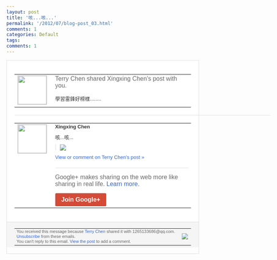 ```yaml
---
layout: post
title: '咳...咳...'
permalink: '/2012/07/blog-post_03.html'
comments: 1
categories: Default
tags: 
comments: 1
---
```

<div style="border:solid 1px #dfdfdf;color:#686868;font:13px Arial"><div style="background-color:#fff;padding:20px;"><table cellpadding="0" cellspacing="0"><tr><td style="padding-right:15px;vertical-align:top"><a href="https://plus.google.com/_/notifications/emlink?emrecipient=109554455967099403328&amp;emid=COCtgp-b_7ACFciQtAodDx0AAA&amp;path=%2F108643996575278738906&amp;dt=1341377138962&amp;uob=7"><img height="75" src="https://lh3.googleusercontent.com/-KKRGTyJ5Bl0/AAAAAAAAAAI/AAAAAAAAEEY/jllxqER5dCk/s75-c-k-a/photo.jpg" style="border:solid 1px #cccccc;" width="75"/></a></td><td style="width:578px;color:#333;font:13px Arial;vertical-align:top;"><div style="color:#686868;font:16px Arial;;padding-bottom:15px">Terry Chen shared Xingxing Chen's post with you.</div><div style="padding-bottom:10px">學習雷鋒好榜樣........</div></td></tr></table><div style="margin:20px 0;border-bottom:solid 1px #dfdfdf;width:670px;"></div><table cellpadding="0" cellspacing="0"><tr><td style="padding-right:15px;vertical-align:top"><a href="https://plus.google.com/_/notifications/emlink?emrecipient=109554455967099403328&amp;emid=COCtgp-b_7ACFciQtAodDx0AAA&amp;path=%2F104300142238957461556&amp;dt=1341377138962&amp;uob=7"><img height="75" src="https://lh6.googleusercontent.com/-0_rnbI9yQ7s/AAAAAAAAAAI/AAAAAAAAAxM/JHHzFucykKk/s75-c-k-a/photo.jpg" style="border:solid 1px #cccccc;" width="75"/></a></td><td style="width:578px;color:#333;font:13px Arial;vertical-align:top;"><div style="font-weight:bold;padding-bottom:10px">Xingxing Chen</div><div style="padding-bottom:10px">咳...咳...</div><div style="margin-bottom:10px;padding-left:10px; border-left:2px solid #EAEAEA"><span style="margin-right:5px"><a href="https://plus.google.com/_/notifications/emlink?emrecipient=109554455967099403328&amp;emid=COCtgp-b_7ACFciQtAodDx0AAA&amp;path=%2F108643996575278738906%2Fposts%2FALqbzjDucpV%3Fgpinv%3DAMIXal_ua-ZuDbYo09QsxYl5OTuCOj7I8j3p7iHoVO4oWyYBkHvPWZL4WlaBGeBihm1I5Xtn1usHIh081egrepYLwnK-IAG04-InFM2WB4rBIBjqJmVytC0&amp;dt=1341377138962&amp;uob=7" style="zSoyz;"><img border="0" src="https://lh5.googleusercontent.com/-nozCadkCHXQ/T_KiYKY6JiI/AAAAAAAAD90/lVUeAn83Sf0/h120/QQ%25E6%2588%25AA%25E5%259B%25BE20120703154129.png" style="max-height:200px;max-width:275px"/></a></span></div><a href="https://plus.google.com/_/notifications/emlink?emrecipient=109554455967099403328&amp;emid=COCtgp-b_7ACFciQtAodDx0AAA&amp;path=%2F108643996575278738906%2Fposts%2FALqbzjDucpV%3Fgpinv%3DAMIXal_ua-ZuDbYo09QsxYl5OTuCOj7I8j3p7iHoVO4oWyYBkHvPWZL4WlaBGeBihm1I5Xtn1usHIh081egrepYLwnK-IAG04-InFM2WB4rBIBjqJmVytC0&amp;dt=1341377138962&amp;uob=7" style="color:#3366CC;text-decoration:none;">View or comment on Terry Chen's post »</a><div style="margin-top:20px;border-top:solid 1px #dfdfdf"><div style="padding:15px 0;color:#686868;font:16px Arial;">Google+ makes sharing on the web more like sharing in real life. <a href="http://www.google.com/+/learnmore/" style="color:#3366CC;text-decoration:none;">Learn more</a>.</div><a href="https://plus.google.com/_/notifications/emlink?emrecipient=109554455967099403328&amp;emid=COCtgp-b_7ACFciQtAodDx0AAA&amp;path=%2F%3Fgpinv%3DAMIXal_ua-ZuDbYo09QsxYl5OTuCOj7I8j3p7iHoVO4oWyYBkHvPWZL4WlaBGeBihm1I5Xtn1usHIh081egrepYLwnK-IAG04-InFM2WB4rBIBjqJmVytC0&amp;dt=1341377138962&amp;uob=7" style="display:inline-block;padding:7px 15px;background-color:#d44b38; color:#fff;font-size:16px; font-weight:bold;border-radius:2px;-webkit-border-radius:2px; -moz-border-radius:2px;border:solid 1px #c43b28; white-space:nowrap;text-decoration:none">Join Google+</a></div></td></tr></table></div><div style="border-top:solid 1px #dfdfdf;padding:0 20px; background-color:#f5f5f5"><table cellpadding="0" cellspacing="0" style="height:50px"><tbody><tr><td style="vertical-align:middle;width:100%; color:#636363;font:11px Arial; line-height:120%">You received this message because <a href="https://plus.google.com/_/notifications/emlink?emrecipient=109554455967099403328&amp;emid=COCtgp-b_7ACFciQtAodDx0AAA&amp;path=%2F108643996575278738906%3Fgpinv%3DAMIXal_ua-ZuDbYo09QsxYl5OTuCOj7I8j3p7iHoVO4oWyYBkHvPWZL4WlaBGeBihm1I5Xtn1usHIh081egrepYLwnK-IAG04-InFM2WB4rBIBjqJmVytC0&amp;dt=1341377138962&amp;uob=7" style="color:#3366CC;text-decoration:none;">Terry Chen</a> shared it with 1265133686@qq.com. <a href="https://plus.google.com/_/notifications/emlink?emrecipient=109554455967099403328&amp;emid=COCtgp-b_7ACFciQtAodDx0AAA&amp;path=%2F_%2Fnonplus%2Femailsettings%3Fgpinv%3DAMIXal_ua-ZuDbYo09QsxYl5OTuCOj7I8j3p7iHoVO4oWyYBkHvPWZL4WlaBGeBihm1I5Xtn1usHIh081egrepYLwnK-IAG04-InFM2WB4rBIBjqJmVytC0%26est%3DADH5u8U_gu7pCl4tZI4BcjsGpSMX4uXwMSWmPIqQPQvhR2YKmT_Z1zz_HmUgtTVvlKMKyWvb-nY5iULw0xUqXpBYNxXAGutWBBMZxC6TgCxzlhOEj8Cgyxp7JtQS-GXTSjMaOkNigoMX&amp;dt=1341377138962&amp;uob=7" style="color:#3366CC;text-decoration:none;">Unsubscribe</a> from these emails.<br/>You can't reply to this email. <a href="https://plus.google.com/_/notifications/emlink?emrecipient=109554455967099403328&amp;emid=COCtgp-b_7ACFciQtAodDx0AAA&amp;path=%2F108643996575278738906%2Fposts%2FALqbzjDucpV%3Fgpinv%3DAMIXal_ua-ZuDbYo09QsxYl5OTuCOj7I8j3p7iHoVO4oWyYBkHvPWZL4WlaBGeBihm1I5Xtn1usHIh081egrepYLwnK-IAG04-InFM2WB4rBIBjqJmVytC0&amp;dt=1341377138962&amp;uob=7" style="color:#3366CC;text-decoration:none;">View the post</a> to add a comment.<br/></td><td><img src="https://ssl.gstatic.com/s2/oz/images/notifications/logo/google-plus-6617a72bb36cc548861652780c9e6ff1.png"/></td></tr></tbody></table></div></div>